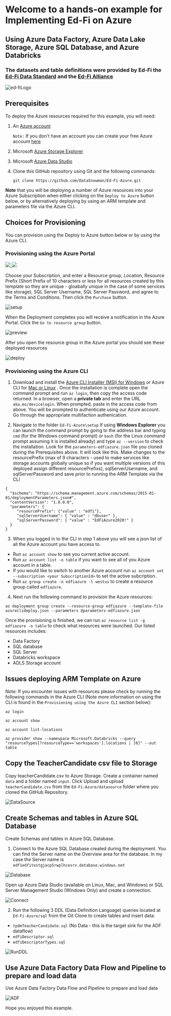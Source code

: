 # Welcome to a hands-on example for **Implementing Ed-Fi on Azure** 
## Using Azure Data Factory, Azure Data Lake Storage, Azure SQL Database, and Azure Databricks

### The datasets and table definitions were provided by Ed-Fi the [Ed-Fi Data Standard](https://github.com/Ed-Fi-Alliance/Ed-Fi-Standard) and the [Ed-Fi Alliance](https://www.ed-fi.org/)

![ed-fiLogo](https://www.ed-fi.org/wp-content/themes/joints/assets/images/logos/logo.png)


## Prerequisites

To deploy the Azure resources required for this example, you will need:

1. An [Azure account](https://portal.azure.com)
   
   `Note:` If you don't have an account you can create your free Azure account [here](https://azure.microsoft.com/en-us/free/)
2. Microsoft [Azure Storage Explorer](https://azure.microsoft.com/en-au/features/storage-explorer/)
3. Microsoft [Azure Data Studio](https://docs.microsoft.com/en-us/sql/azure-data-studio/download-azure-data-studio?view=sql-server-ver15)
4. Clone this GitHub repository using Git and the following commands: 

    `git clone https://github.com/DataSnowman/Ed-Fi-Azure.git`

**Note** that you will be deploying a number of Azure resources into your Azure Subscription when either clicking on the `Deploy to Azure` button below, or by alternatively deploying by using an ARM template and parameters file via the Azure CLI.

## Choices for Provisioning

You can provision using the Deploy to Azure button below or by using the Azure CLI.

### Provisioning using the Azure Portal

<a href="https://portal.azure.com/#create/Microsoft.Template/uri/https%3A%2F%2Fraw.githubusercontent.com%2FDataSnowman%2FEd-Fi-Azure%2Fmaster%2Fsetup%2Fazuredeploy.json" target="_blank">
    <img src="http://azuredeploy.net/deploybutton.png"/>
</a>
<a href="http://armviz.io/#/?load=https%3A%2F%2Fraw.githubusercontent.com%2FDataSnowman%2FEd-Fi-Azure%2Fmaster%2Fsetup%2Fazuredeploy.json" target="_blank">
    <img src="http://armviz.io/visualizebutton.png"/>
</a>

Choose your Subscription, and enter a Resource group, Location, Resource Prefix (Short Prefix of 10 characters or less for all resources created by this template so they are unique - gloabally unique in the case of some services like storage), SQL Server Username, SQL Server Password, and agree to the Terms and Conditions. Then click the `Purchase` button.

![setup](https://raw.githubusercontent.com/DataSnowman/Ed-Fi-Azure/master/images/setup.png)

When the Deployment completes you will receive a notification in the Azure Portal.  Click the `Go to resource group` button.

![preview](https://raw.githubusercontent.com/DataSnowman/Ed-Fi-Azure/master/images/preview.png)

After you open the resource group in the Azure portal you should see these deployed resources

![deploy](https://raw.githubusercontent.com/DataSnowman/Ed-Fi-Azure/master/images/deploy.png)

### Provisioning using the Azure CLI

1. Download and install the [Azure CLI Installer (MSI) for Windows](https://aka.ms/InstallAzureCliWindows) or Azure CLI for [Mac or Linux](https://docs.microsoft.com/en-us/cli/azure/install-azure-cli?view=azure-cli-latest) . Once the installation is complete open the command prompt and run `az login`, then copy the access code returned. In a browser, open a **private tab** and enter the URL `aka.ms/devicelogin`. When prompted, paste in the access code from above. You will be prompted to authenticate using our Azure account.  Go through the appropriate multifaction authenication.

2. Navigate to the folder `Ed-Fi-Azure\setup` If using **Windows Explorer** you can launch the command prompt by going to the address bar and typing `cmd` (for the Windows command prompt) or `bash` (for the Linux command prompt assuming it is installed already) and type `az --version` to check the installation.  Look for the `parameters-edfiazure.json` file you cloned during the Prerequisites above.  It will look like this.  Make changes to the resourcePrefix (max of 9 characters - used to make services like storage accounts globally unique so if you want multiple versions of this deployed assign different resourcePrefixs), sqlServerUsername, and sqlServerPassword and save prior to running the ARM Template via the CLI

```
{
  "$schema": "https://schema.management.azure.com/schemas/2015-01-01/deploymentParameters.json#",
  "contentVersion": "1.0.0.0",
  "parameters": {
     "resourcePrefix": {"value" : "edfi"},
     "sqlServerUsername": { "value" : "dbuser" },
     "sqlServerPassword": { "value" : "EdFiAzure2020!" }
  }
}
```

3. When you logged in to the CLI in step 1 above you will see a json list of all the Azure account you have access to. 
* Run `az account show` to see you current active account.
* Run `az account list -o table` if you want to see all of you Azure account in a table. 
* If you would like to switch to another Azure account run `az account set --subscription <your SubscriptionId>` to set the active subcription.
* Run `az group create -n edfiazure -l westus` to create a resource group called `edfiazure`.

4. Next run the following command to provision the Azure resources:
```
az deployment group create --resource-group edfiazure --template-file azureclideploy.json --parameters @parameters-edfiazure.json
```

Once the provisioning is finished, we can run `az resource list -g edfiazure -o table` to check what resources were launched. Our listed resources includes: 

* Data Factory
* SQL database
* SQL Server
* Databricks workspace
* ADLS Storage account

## Issues deploying ARM Template on Azure

Note: If you encounter issues with resources please check by running the following commands in the Azure CLI (Note more information on using the CLI is found in the `Provisioning using the Azure CLI` section below):
  
  `az login`

  `az account show`

  `az account list-locations`
  
  `az provider show --namespace Microsoft.Databricks --query "resourceTypes[?resourceType=='workspaces'].locations | [0]" --out table`

## Copy the TeacherCandidate csv file to Storage

Copy teacherCandidate.csv to Azure Storage.  Create a container named `data` and a folder named `input`.  Click Upload and upload `teacherCandidate.csv` from the `Ed-Fi-Azure/datasource` folder where you cloned the GitHub Repository.

![DataSource](https://raw.githubusercontent.com/DataSnowman/Ed-Fi-Azure/master/images/datasource.png)

## Create Schemas and tables in Azure SQL Database

Create Schemas and tables in Azure SQL Database.

1. Connect to the Azure SQL Database created during the deployment.  You can find the Server name on the Overview area for the database.  In my case the Server name is `edf1edfitestgjacp5rwplhcesrv.database.windows.net` 

![Database](https://raw.githubusercontent.com/DataSnowman/Ed-Fi-Azure/master/images/database.png)

Open up Azure Data Studio (available on Linux, Mac, and Windows) or SQL Server Management Studio (Windows Only) and create a connection.

![Connect](https://raw.githubusercontent.com/DataSnowman/Ed-Fi-Azure/master/images/connect.png)

2. Run the following 3 DDL (Data Definition Language) queries located at `Ed-Fi-Azure/sql` from the Git Clone to create tables and insert data:

* `tpdmTeacherCandidate.sql` (No Data - this is the target sink for the ADF dataflow)
* `edfiDescriptor.sql`
* `edfiDescriptorTypes.sql`

![RunDDL](https://raw.githubusercontent.com/DataSnowman/Ed-Fi-Azure/master/images/runddl.png)

## Use Azure Data Factory Data Flow and Pipeline to prepare and load data

Use Azure Data Factory Data Flow and Pipeline to prepare and load data 

![ADF](https://raw.githubusercontent.com/DataSnowman/Ed-Fi-Azure/master/images/ADF.png)


Hope you enjoyed this example.
